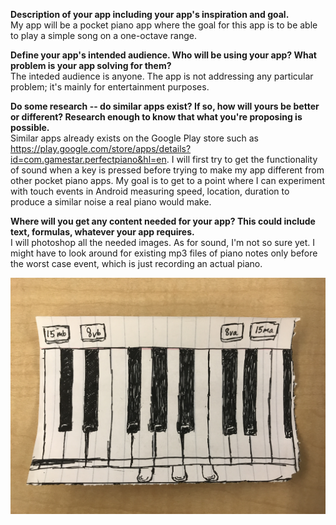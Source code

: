 <b>Description of your app including your app's inspiration and goal.</b><br/>
My app will be a pocket piano app where the goal for this app is to be able to play a simple song on a one-octave range. 

<b>Define your app's intended audience. Who will be using your app? What problem is your app solving for them?</b><br/>
The inteded audience is anyone. The app is not addressing any particular problem; it's mainly for entertainment purposes.

<b>Do some research -- do similar apps exist? If so, how will yours be better or different? Research enough to know that what you're proposing is possible.</b><br/>
Similar apps already exists on the Google Play store such as https://play.google.com/store/apps/details?id=com.gamestar.perfectpiano&hl=en. I will first try to get the functionality of sound when a 
key is pressed before trying to make my app different from other pocket piano apps. My goal is to get to a point where I can experiment with touch events in Android measuring speed, location, duration to 
produce a similar noise a real piano would make.

<b>Where will you get any content needed for your app? This could include text, formulas, whatever your app requires.</b><br/>
I will photoshop all the needed images. As for sound, I'm not so sure yet. I might have to look around for existing mp3 files of piano notes only before the worst case event, which is just recording an actual piano.

![Alt text](https://github.com/mita4829/MichaelTang_MAD/blob/master/Project2/main.JPG "PocketPiano")
